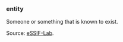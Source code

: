 ### entity

<p class="c8"><span class="c0">Someone or something that is known to exist.</span></p><p class="c8"><span>Source: </span><span class="c2"><a class="c3" href="https://www.google.com/url?q=https://essif-lab.github.io/framework/docs/essifLab-glossary&amp;sa=D&amp;source=editors&amp;ust=1706779842665482&amp;usg=AOvVaw3b37uS1-HRFuhaYF9fOc7r">eSSIF-Lab</a></span><span>.</span></p>